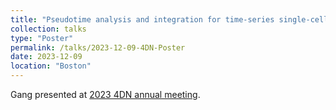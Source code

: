 ```yaml
---
title: "Pseudotime analysis and integration for time-series single-cell sequencing and imaging data"
collection: talks
type: "Poster"
permalink: /talks/2023-12-09-4DN-Poster
date: 2023-12-09
location: "Boston"
---
```

Gang presented at [2023 4DN annual meeting](https://www.4dnucleome.org/4dn-annual-meeting-2023/). 